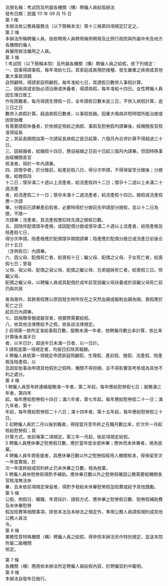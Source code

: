 法規名稱：考試院及所屬各機關（構）聘僱人員給假辦法  
發布日期：民國 111 年 09 月 15 日  
第 1 條  
本辦法依公務員服務法（以下簡稱本法）第十三條第四項規定訂定之。  
第 2 條  
本辦法所稱聘僱人員，指依聘用人員聘用條例聘用及比照行政院與所屬中央及地方各機關約僱人  
員僱用辦法僱用之人員。  
第 3 條  
1 考試院（以下簡稱本院）及所屬各機關（構）聘僱人員之給假，依下列規定：  
一、因事得請事假，每年准給七日。其家庭成員預防接種、發生嚴重之疾病或其他重大事故須親  
自照顧時，得請家庭照顧假，每年准給七日，其請假日數併入事假計算。  
二、因疾病或安胎必須治療或休養者，得請病假，每年准給十四日。女性聘僱人員因生理日致工  
作有困難者，每月得請生理假一日，全年請假日數未逾三日，不併入病假計算，逾三日之日  
數併入病假計算。超過病假日數者，以事假抵銷。因重大傷病非短時間所能治癒或因安胎確  
有需要請假休養者，於依規定核給之病假、事假及慰勞假均請畢後，經機關長官核准得延長  
之；其延長期間自第一次請延長病假之首日起算，六個月內合併計算不得超過三十日。  
三、因結婚者，給婚假十四日，應自結婚之日前十日起三個月內請畢。但因特殊事由經機關長官  
核准者，得於一年內請畢。  
四、因懷孕者，於分娩前，給產前假八日，得分次申請，不得保留至分娩後；分娩後，給娩假四  
十二日；懷孕滿二十週以上流產者，給流產假四十二日；懷孕十二週以上未滿二十週流產  
者，給流產假二十一日；懷孕未滿十二週流產者，給流產假十四日。娩假或流產假應一次請  
畢。分娩前已請畢產前假者，必要時得於分娩前先申請部分娩假，並以十二日為限，不限一  
次請畢；流產者，其流產假應扣除先請之娩假日數。  
五、因陪伴配偶懷孕產檢，或因配偶分娩或懷孕滿二十週以上流產者，給陪產檢及陪產假七日，  
得分次申請。陪產檢應於配偶懷孕期間請畢；陪產應於配偶分娩日或流產日前後合計十五日  
（含例假日）內請畢。  
六、因父母、配偶死亡者，給喪假十日；繼父母、配偶之父母、子女死亡者，給喪假七日；曾祖  
父母、祖父母、配偶之祖父母、配偶之繼父母、兄弟姐妹死亡者，給喪假三日。除繼父母、  
配偶之繼父母，以聘僱人員或其配偶於成年前受該繼父母扶養或於該繼父母死亡前仍與共居  


者為限外，其餘喪假應以原因發生時所存在之天然血親或擬制血親為限。喪假應於死亡之日  
起百日內請畢。  
七、因捐贈骨髓或器官者，視實際需要給假。  
八、依其他法律應給予之假，依各該法律規定。  
2 前項第一款所定准給事假日數，服務未滿一年者，依聘僱月數比率計算，依比率計算後未滿半日  
者，以半日計，超過半日未滿一日者，以一日計。  
3 請假逾第一項規定者，均按日扣除其報酬。  
4 聘僱人員依第一項規定申請家庭照顧假、生理假、產前假、娩假、流產假、陪產檢及陪產假，以  
及因安胎事由申請其他假別之假時，機關不得拒絕，且不得影響其考核或為其他不利之處分。  
第 4 條  
1 聘僱人員至年終連續服務滿一年者，第二年起，每年應給慰勞假七日；服務滿三年者，第四年  
起，每年應給慰勞假十四日；滿六年者，第七年起，每年應給慰勞假二十一日；滿九年者，第十  
年起，每年應給慰勞假二十八日；滿十四年者，第十五年起，每年應給慰勞假三十日。  
2 初聘僱人員於二月以後到職者，得按當月至年終之在職月數比率，於次年一月起核給慰勞假；其  
計算方式，依前條第二項規定。第三年一月起，依前項規定給假。  
3 聘僱人員應休畢之慰勞假日數，應於當年度全部休畢；應休而未休畢者，視為放棄。  
4 聘僱人員年資銜接者，其應休畢日數以外之慰勞假經用人機關核准，得保留至次一年度實施，於  
次一年度終結或契約終止仍未休畢之日數，視為放棄。  
5 聘僱人員休慰勞假得酌予補助。應休畢日數以外之慰勞假確因公務需要經機關長官核准無法休  
畢，且未依前項規定保留者，得酌予發給未休畢慰勞假加班費或給予其他獎勵。  
第 5 條  
公假、例假日、曠職、年資採計、請假方式、應休畢之慰勞假日數、慰勞假補助費及未休畢慰勞  
假加班費等相關事項，除依本法及本辦法之規定外，準用公務人員請假規則或其他公務人員法  
令。  
第 6 條  
業務性質特殊機關（構）聘僱人員之給假，得參照本辦法另作特別規定，並送本院所屬二級機關  
核定。  


第 7 條  
各機關（構）應將依本辦法所定聘僱人員給假內容，於聘僱契約中載明。  
第 8 條  
本辦法自發布日施行。  


